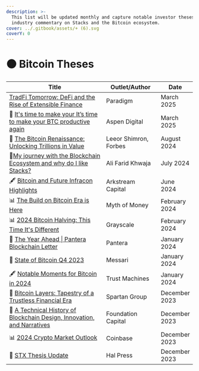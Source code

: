 ```yaml
---
description: >-
  This list will be updated monthly and capture notable investor theses or
  industry commentary on Stacks and the Bitcoin ecosystem.
cover: ../.gitbook/assets/+ (6).svg
coverY: 0
---
```


# 🟠 Bitcoin Theses



<table><thead><tr><th width="423">Title</th><th width="160">Outlet/Author</th><th>Date</th></tr></thead><tbody><tr><td><a href="https://www.paradigm.xyz/2025/03/tradfi-tomorrow-defi-and-the-rise-of-extensible-finance">TradFi Tomorrow: DeFi and the Rise of Extensible Finance</a></td><td>Paradigm</td><td>March 2025</td></tr><tr><td>💭 <a href="https://medium.com/@aspendigitalAMP/its-time-to-make-your-btc-productive-again-7532ea788a32">It's time to make your It’s time to make your BTC productive again</a></td><td>Aspen Digital</td><td>March 2025</td></tr><tr><td>💭 <a href="https://www.forbes.com/sites/leeorshimron/2024/08/13/the-bitcoin-renaissance-unlocking-trillions-in-value/">The Bitcoin Renaissance: Unlocking Trillions in Value</a></td><td>Leeor Shimron, Forbes</td><td>August 2024</td></tr><tr><td>💭<a href="https://www.linkedin.com/pulse/my-journey-blockchain-ecosystem-why-do-i-like-stacks-ali-farid-khwaja-wkybf?ref=stacksblog">My journey with the Blockchain Ecosystem and why do I like Stacks?</a></td><td>Ali Farid Khwaja</td><td>July 2024</td></tr><tr><td>🖋️ <a href="https://arkstreamcapital.medium.com/arkstream-capital-bitcoin-and-future-infracon-highlights-b9b3ac4777cd">Bitcoin and Future Infracon Highlights</a></td><td>Arkstream Capital</td><td>June 2024</td></tr><tr><td> 📊 <a href="https://mythofmoney.substack.com/p/build-on-bitcoin-era-is-here">The Build on Bitcoin Era is Here</a></td><td>Myth of Money</td><td>February 2024</td></tr><tr><td>📊 <a href="https://www.grayscale.com/research/reports/2024-halving-this-time-its-actually-different">2024 Bitcoin Halving: This Time It's Different</a></td><td>Grayscale</td><td>February 2024</td></tr><tr><td>🌱 <a href="https://panteracapital.com/blockchain-letter/the-year-ahead-2024/">The Year Ahead | Pantera Blockchain Letter</a></td><td>Pantera</td><td>January 2024</td></tr><tr><td>🌱 <a href="https://messari.io/report/state-of-bitcoin-q4-2023">State of Bitcoin Q4 2023</a></td><td>Messari</td><td>January 2024</td></tr><tr><td>🖋️ <a href="https://trustmachines.co/blog/notable-moments-for-bitcoin-in-2024/?ref=stacksblog">Notable Moments for Bitcoin in 2024</a></td><td>Trust Machines</td><td>January 2024</td></tr><tr><td>📙 <a href="https://bitcoinlayersreport.com/">Bitcoin Layers: Tapestry of a Trustless Financial Era</a></td><td>Spartan Group</td><td>December 2023</td></tr><tr><td>🧪 <a href="https://foundationcapital.com/a-technical-history-of-blockchain-design-innovation-and-narratives-part-i/">A Technical History of Blockchain Design, Innovation, and Narratives</a></td><td>Foundation Capital</td><td>December 2023</td></tr><tr><td>📊 <a href="https://www.coinbase.com/nl/institutional/research-insights/research/market-intelligence/2024-crypto-market-outlook">2024 Crypto Market Outlook</a></td><td>Coinbase</td><td>December 2023</td></tr><tr><td>👀 <a href="https://medium.com/@halp1120/stx-thesis-update-cd09b7f2cce8">STX Thesis Update</a></td><td>Hal Press</td><td>December 2023</td></tr></tbody></table>

